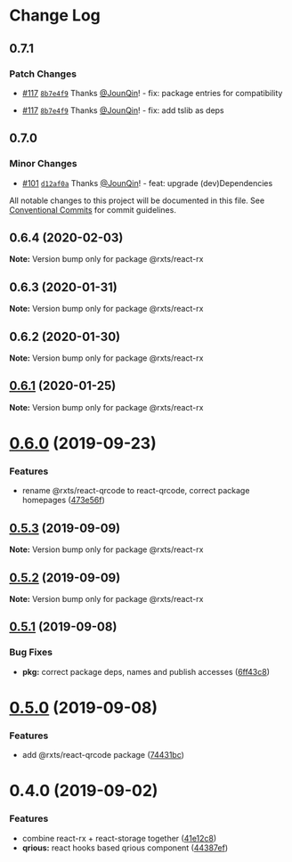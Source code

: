 # Change Log

## 0.7.1

### Patch Changes

- [#117](https://github.com/rx-ts/react/pull/117) [`8b7e4f9`](https://github.com/rx-ts/react/commit/8b7e4f9b6075b880dc07c88e77d510d9ec32db70) Thanks [@JounQin](https://github.com/JounQin)! - fix: package entries for compatibility

* [#117](https://github.com/rx-ts/react/pull/117) [`8b7e4f9`](https://github.com/rx-ts/react/commit/8b7e4f9b6075b880dc07c88e77d510d9ec32db70) Thanks [@JounQin](https://github.com/JounQin)! - fix: add tslib as deps

## 0.7.0

### Minor Changes

- [#101](https://github.com/rx-ts/react/pull/101) [`d12af0a`](https://github.com/rx-ts/react/commit/d12af0a0f9240eda64d68d984d951dcdaae4e307) Thanks [@JounQin](https://github.com/JounQin)! - feat: upgrade (dev)Dependencies

All notable changes to this project will be documented in this file.
See [Conventional Commits](https://conventionalcommits.org) for commit guidelines.

## 0.6.4 (2020-02-03)

**Note:** Version bump only for package @rxts/react-rx

## 0.6.3 (2020-01-31)

**Note:** Version bump only for package @rxts/react-rx

## 0.6.2 (2020-01-30)

**Note:** Version bump only for package @rxts/react-rx

## [0.6.1](https://github.com/rx-ts/react/compare/@rxts/react-rx@0.6.0...@rxts/react-rx@0.6.1) (2020-01-25)

**Note:** Version bump only for package @rxts/react-rx

# [0.6.0](https://github.com/rx-ts/react/compare/@rxts/react-rx@0.5.3...@rxts/react-rx@0.6.0) (2019-09-23)

### Features

- rename @rxts/react-qrcode to react-qrcode, correct package homepages ([473e56f](https://github.com/rx-ts/react/commit/473e56f))

## [0.5.3](https://github.com/rx-ts/react/compare/@rxts/react-rx@0.5.2...@rxts/react-rx@0.5.3) (2019-09-09)

**Note:** Version bump only for package @rxts/react-rx

## [0.5.2](https://github.com/rx-ts/react/compare/@rxts/react-rx@0.5.1...@rxts/react-rx@0.5.2) (2019-09-09)

**Note:** Version bump only for package @rxts/react-rx

## [0.5.1](https://github.com/rx-ts/react/compare/@rxts/react-rx@0.5.0...@rxts/react-rx@0.5.1) (2019-09-08)

### Bug Fixes

- **pkg:** correct package deps, names and publish accesses ([6ff43c8](https://github.com/rx-ts/react/commit/6ff43c8))

# [0.5.0](https://github.com/rx-ts/react/compare/@rxts/react-rx@0.4.0...@rxts/react-rx@0.5.0) (2019-09-08)

### Features

- add @rxts/react-qrcode package ([74431bc](https://github.com/rx-ts/react/commit/74431bc))

# 0.4.0 (2019-09-02)

### Features

- combine react-rx + react-storage together ([41e12c8](https://github.com/rx-ts/react/commit/41e12c8))
- **qrious:** react hooks based qrious component ([44387ef](https://github.com/rx-ts/react/commit/44387ef))
